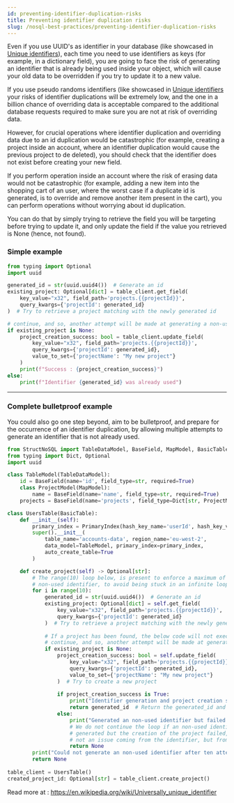 ```yaml
---
id: preventing-identifier-duplication-risks
title: Preventing identifier duplication risks
slug: /nosql-best-practices/preventing-identifier-duplication-risks
---
```


Even if you use UUID's as identifier in your database (like showcased in [Unique identifiers](./unique_ids.md)), each
time you need to use identifiers as keys (for example, in a dictionary field), you are going to face the risk of 
generating an identifier that is already being used inside your object, which will cause your old data to be overridden
if you try to update it to a new value.

If you use pseudo randoms identifiers (like showcased in [Unique identifiers](./unique_ids.md) your risks of identifier
duplications will be extremely low, and the one in a billion chance of overriding data is acceptable compared to the
additional database requests required to make sure you are not at risk of overriding data.

However, for crucial operations where identifier duplication and overriding data due to an id duplication would be 
catastrophic (for example, creating a project inside an account, where an identifier duplication would cause the 
previous project to de deleted), you should check that the identifier does not exist before creating your new field.

If you perform operation
inside an account where the risk of erasing data would not be catastrophic (for example, adding a new item into the
shopping cart of an user, where the worst case if a duplicate id is generated, is to override and remove another item
present in the cart), you can perform operations without worrying about id duplication.

You can do that by simply trying to retrieve the field you will be targeting before trying to update it, and only update
the field if the value you retrieved is None (hence, not found).

### Simple example
```python
from typing import Optional
import uuid

generated_id = str(uuid.uuid4())  # Generate an id
existing_project: Optional[dict] = table_client.get_field(
    key_value="x32", field_path='projects.{{projectId}}', 
    query_kwargs={'projectId': generated_id}
)  # Try to retrieve a project matching with the newly generated id

# continue, and so, another attempt will be made at generating a non-used identifier.
if existing_project is None:
    project_creation_success: bool = table_client.update_field(
        key_value="x32", field_path='projects.{{projectId}}',
        query_kwargs={'projectId': generated_id},
        value_to_set={'projectName': "My new project"}
    )
    print(f"Success : {project_creation_success}")
else:
    print(f"Identifier {generated_id} was already used")
```

---

### Complete bulletproof example

You could also go one step beyond, aim to be bulletproof, and prepare for the occurrence of an identifier duplication, 
by allowing multiple attempts to generate an identifier that is not already used.

```python
from StructNoSQL import TableDataModel, BaseField, MapModel, BasicTable, PrimaryIndex
from typing import Dict, Optional
import uuid

class TableModel(TableDataModel):
    id = BaseField(name='id', field_type=str, required=True)
    class ProjectModel(MapModel):
        name = BaseField(name='name', field_type=str, required=True)
    projects = BaseField(name='projects', field_type=Dict[str, ProjectModel], key_name='projectId', required=False)

class UsersTable(BasicTable):
    def __init__(self):
        primary_index = PrimaryIndex(hash_key_name='userId', hash_key_variable_python_type=str)
        super().__init__(
            table_name='accounts-data', region_name='eu-west-2',
            data_model=TableModel, primary_index=primary_index,
            auto_create_table=True
        )

    def create_project(self) -> Optional[str]:
        # The range(10) loop below, is present to enforce a maximum of ten attempts to generate an 
        # non-used identifier, to avoid being stuck in an infinite loop if something goes terribly wrong.
        for i in range(10):
            generated_id = str(uuid.uuid4())  # Generate an id
            existing_project: Optional[dict] = self.get_field(
                key_value="x32", field_path='projects.{{projectId}}', 
                query_kwargs={'projectId': generated_id}
            )  # Try to retrieve a project matching with the newly generated id
            
            # If a project has been found, the below code will not execute, the loop will 
            # continue, and so, another attempt will be made at generating a non-used identifier.
            if existing_project is None:
                project_creation_success: bool = self.update_field(
                    key_value="x32", field_path='projects.{{projectId}}',
                    query_kwargs={'projectId': generated_id},
                    value_to_set={'projectName': "My new project"}
                )  # Try to create a new project
                
                if project_creation_success is True:
                    print("Identifier generation and project creation success")
                    return generated_id  # Return the generated_id and so exit the loop
                else:
                    print("Generated an non-used identifier but failed project creation")
                    # We do not continue the loop if an non-used identifier has been 
                    # generated but the creation of the project failed, because it is 
                    # not an issue coming from the identifier, but from somewhere else.
                    return None
        print("Could not generate an non-used identifier after ten attempts")
        return None
            
table_client = UsersTable()
created_project_id: Optional[str] = table_client.create_project()
```

Read more at : https://en.wikipedia.org/wiki/Universally_unique_identifier
